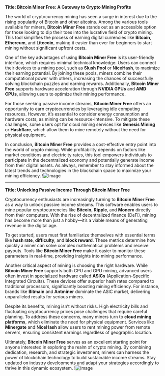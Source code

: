 **Title: Bitcoin Miner Free: A Gateway to Crypto Mining Profits**

The world of cryptocurrency mining has seen a surge in interest due to the rising popularity of Bitcoin and other altcoins. Among the various tools available for miners, **Bitcoin Miner Free** stands out as an accessible option for those looking to dip their toes into the lucrative field of crypto mining. This tool simplifies the process of earning digital currencies like **Bitcoin**, **Ethereum**, and **Litecoin**, making it easier than ever for beginners to start mining without significant upfront costs.

One of the key advantages of using **Bitcoin Miner Free** is its user-friendly interface, which requires minimal technical knowledge. Users can connect their devices to a mining pool, such as **Slush Pool** or **NiceHash**, to maximize their earning potential. By joining these pools, miners combine their computational power with others, increasing the chances of successfully solving blockchain puzzles and earning rewards. Additionally, **Bitcoin Miner Free** supports hardware acceleration through **NVIDIA GPUs** and **AMD CPUs**, allowing users to optimize their mining performance.

For those seeking passive income streams, **Bitcoin Miner Free** offers an opportunity to earn cryptocurrencies by leveraging idle computing resources. However, it’s essential to consider energy consumption and hardware costs, as mining can be resource-intensive. To mitigate these challenges, some users opt for cloud mining services like **Genesis Mining** or **Hashflare**, which allow them to mine remotely without the need for physical equipment.

In conclusion, **Bitcoin Miner Free** provides a cost-effective entry point into the world of crypto mining. While profitability depends on factors like market conditions and electricity rates, this tool empowers individuals to participate in the decentralized economy and potentially generate income from their digital assets. As always, remember to stay informed about the latest trends and technologies in the blockchain space to maximize your mining efficiency. !![Image](https://github.com/user-attachments/assets/3be06921-4469-491d-bd37-5f14c53422b7)

---

**Title: Unlocking Passive Income Through Bitcoin Miner Free**

Cryptocurrency enthusiasts are increasingly turning to **Bitcoin Miner Free** as a way to unlock passive income streams. This software enables users to mine popular cryptocurrencies like **Bitcoin**, **Ripple**, and **Monero** directly from their computers. With the rise of decentralized finance (DeFi), mining has become more than just a hobby—it’s a viable means of generating revenue in the digital age.

To get started, users must first familiarize themselves with essential terms like **hash rate**, **difficulty**, and **block reward**. These metrics determine how quickly a miner can solve complex mathematical problems and receive payouts. Tools like **Bitcoin Miner Free** make it easier to monitor these parameters in real-time, providing insights into mining performance.

Another critical aspect of mining is choosing the right hardware. While **Bitcoin Miner Free** supports both CPU and GPU mining, advanced users often invest in specialized hardware called **ASICs** (Application-Specific Integrated Circuits). These devices offer superior hash rates compared to traditional processors, significantly boosting mining efficiency. For instance, brands like **Bitmain** and **Antminer** dominate the ASIC market, delivering unparalleled results for serious miners.

Despite its benefits, mining isn’t without risks. High electricity bills and fluctuating cryptocurrency prices pose challenges that require careful planning. To address these concerns, many miners turn to **cloud mining platforms**, which eliminate the need for physical equipment. Services like **Minergate** and **NiceHash** allow users to rent mining power from remote servers, ensuring consistent earnings regardless of geographic location.

Ultimately, **Bitcoin Miner Free** serves as an excellent starting point for anyone interested in exploring the realm of crypto mining. By combining dedication, research, and strategic investment, miners can harness the power of blockchain technology to build sustainable income streams. Stay updated on industry developments and adapt your strategies accordingly to thrive in this dynamic ecosystem. !![Image](https://github.com/user-attachments/assets/3be06921-4469-491d-bd37-5f14c53422b7)